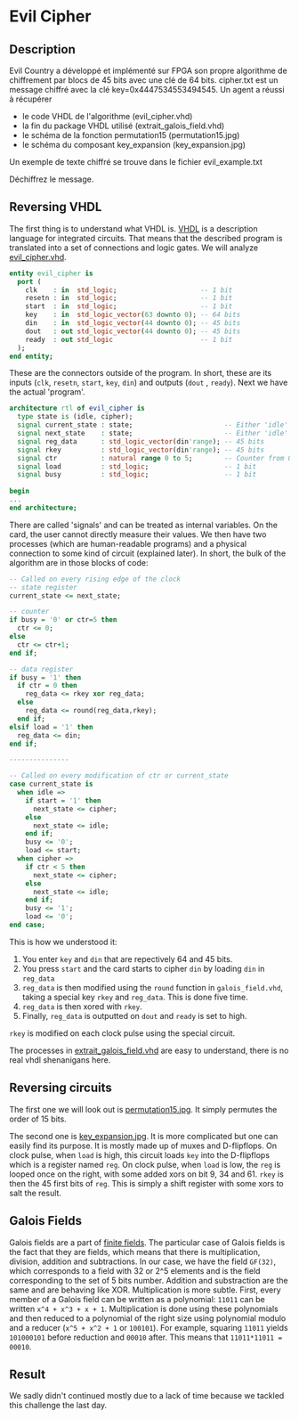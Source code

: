 # Evil Cipher

## Description
Evil Country a développé et implémenté sur FPGA son propre algorithme de chiffrement par blocs de 45 bits avec une clé de 64 bits. cipher.txt est un message chiffré avec la clé key=0x4447534553494545. Un agent a réussi à récupérer
- le code VHDL de l'algorithme (evil_cipher.vhd)
- la fin du package VHDL utilisé (extrait_galois_field.vhd)
- le schéma de la fonction permutation15 (permutation15.jpg)
- le schéma du composant key_expansion (key_expansion.jpg)

Un exemple de texte chiffré se trouve dans le fichier evil_example.txt

Déchiffrez le message.

## Reversing VHDL
The first thing is to understand what VHDL is. [VHDL](https://en.wikipedia.org/wiki/VHDL) is a description language for integrated circuits. That means that the described program is translated into a set of connections and logic gates. We will analyze [evil_cipher.vhd](./evil_cipher.vhd).

```vhdl
entity evil_cipher is
  port (
    clk    : in  std_logic;                     -- 1 bit
    resetn : in  std_logic;                     -- 1 bit
    start  : in  std_logic;                     -- 1 bit
    key    : in  std_logic_vector(63 downto 0); -- 64 bits
    din    : in  std_logic_vector(44 downto 0); -- 45 bits
    dout   : out std_logic_vector(44 downto 0); -- 45 bits
    ready  : out std_logic                      -- 1 bit
  );
end entity;
```
These are the connectors outside of the program. In short, these are its inputs (`clk`, `resetn`, `start`, `key`, `din`) and outputs (`dout` , `ready`). Next we have the actual 'program'.

```vhdl
architecture rtl of evil_cipher is
  type state is (idle, cipher);
  signal current_state : state;                       -- Either 'idle' or 'cipher'
  signal next_state    : state;                       -- Either 'idle' or 'cipher'
  signal reg_data      : std_logic_vector(din'range); -- 45 bits
  signal rkey          : std_logic_vector(din'range); -- 45 bits
  signal ctr           : natural range 0 to 5;        -- Counter from 0 to 5
  signal load          : std_logic;                   -- 1 bit
  signal busy          : std_logic;                   -- 1 bit
  
begin
...
end architecture;
```
There are called 'signals' and can be treated as internal variables. On the card, the user cannot directly measure their values. We then have two processes (which are human-readable programs) and a physical connection to some kind of circuit (explained later). In short, the bulk of the algorithm are in those blocks of code:
```vhdl
-- Called on every rising edge of the clock
-- state register
current_state <= next_state;

-- counter
if busy = '0' or ctr=5 then 
  ctr <= 0;
else
  ctr <= ctr+1;
end if;

-- data register
if busy = '1' then 
  if ctr = 0 then
    reg_data <= rkey xor reg_data;
  else 
    reg_data <= round(reg_data,rkey);
  end if;
elsif load = '1' then 
  reg_data <= din;
end if;

---------------

-- Called on every modification of ctr or current_state
case current_state is
  when idle =>
    if start = '1' then 
      next_state <= cipher;  
    else
      next_state <= idle;  
    end if;
    busy <= '0';
    load <= start;
  when cipher =>
    if ctr < 5 then 
      next_state <= cipher;  
    else
      next_state <= idle;  
    end if;
    busy <= '1';
    load <= '0';        
end case;
```

This is how we understood it:
1. You enter `key` and `din` that are repectively 64 and 45 bits.
2. You press `start` and the card starts to cipher `din` by loading `din` in `reg_data`
3. `reg_data` is then modified using the `round` function in `galois_field.vhd`, taking a special key `rkey` and `reg_data`. This is done five time.
4. `reg_data` is then xored with `rkey`.
5. Finally, `reg_data` is outputted on `dout` and `ready` is set to high.

`rkey` is modified on each clock pulse using the special circuit.

The processes in [extrait_galois_field.vhd](./extrait_galois_field.vhd) are easy to understand, there is no real vhdl shenanigans here.

## Reversing circuits

The first one we will look out is [permutation15.jpg](./permutation15.jpg). It simply permutes the order of 15 bits.

The second one is [key_expansion.jpg](./key_expansion.jpg). It is more complicated but one can easily find its purpose. It is mostly made up of muxes and D-flipflops. On clock pulse, when `load` is high, this circuit loads `key` into the D-flipflops which is a register named `reg`. On clock pulse, when `load` is low, the `reg` is looped once on the right, with some added xors on bit 9, 34 and 61. `rkey` is then the 45 first bits of `reg`. This is simply a shift register with some xors to salt the result.

## Galois Fields

Galois fields are a part of [finite fields](https://en.wikipedia.org/wiki/Finite_field). The particular case of Galois fields is the fact that they are fields, which means that there is multiplication, division, addition and subtractions. In our case, we have the field `GF(32)`, which corresponds to a field with 32 or 2^5 elements and is the field corresponding to the set of 5 bits number. Addition and substraction are the same and are behaving like XOR. Multiplication is more subtle. First, every member of a Galois field can be written as a polynomial: `11011` can be written `x^4 + x^3 + x + 1`. Multiplication is done using these polynomials and then reduced to a polynomial of the right size using polynomial modulo and a reducer (`x^5 + x^2 + 1` or `100101`). For example, squaring `11011` yields `101000101` before reduction and `00010` after. This means that `11011*11011 = 00010`.

## Result

We sadly didn't continued mostly due to a lack of time because we tackled this challenge the last day.